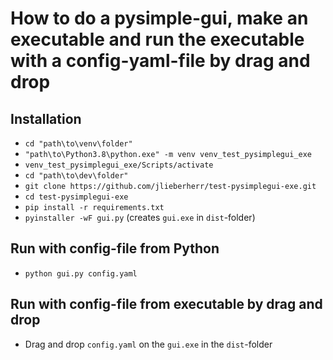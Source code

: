# How to do a pysimple-gui, make an executable and run the executable with a config-yaml-file by drag and drop

## Installation
* ```cd "path\to\venv\folder"```
* ```"path\to\Python3.8\python.exe" -m venv venv_test_pysimplegui_exe```
* ```venv_test_pysimplegui_exe/Scripts/activate```
* ```cd "path\to\dev\folder"```
* ```git clone https://github.com/jlieberherr/test-pysimplegui-exe.git```
* ```cd test-pysimplegui-exe```
* ```pip install -r requirements.txt```
* ```pyinstaller -wF gui.py``` (creates ```gui.exe``` in ```dist```-folder)

## Run with config-file from Python
* ```python gui.py config.yaml```

## Run with config-file from executable by drag and drop
* Drag and drop ```config.yaml``` on the ```gui.exe``` in the ```dist```-folder